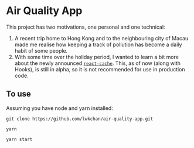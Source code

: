 # Air Quality App

This project has two motivations, one personal and one technical:

1. A recent trip home to Hong Kong and to the neighbouring city of Macau made me realise how keeping a track of pollution has become a daily habit of some people.
2. With some time over the holiday period, I wanted to learn a bit more about the newly announced [`react-cache`](https://reactjs.org/blog/2018/11/27/react-16-roadmap.html#react-16x-mid-2019-the-one-with-suspense-for-data-fetching). This, as of now (along with Hooks), is still in alpha, so it is not recommended for use in production code.

## To use

Assuming you have node and yarn installed:

```
git clone https://github.com/lwkchan/air-quality-app.git

yarn

yarn start
```
